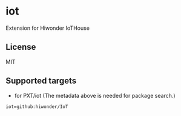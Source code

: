 # iot

Extension for Hiwonder IoTHouse

## License

MIT

## Supported targets

* for PXT/iot
(The metadata above is needed for package search.)

```package
iot=github:hiwonder/IoT
```

